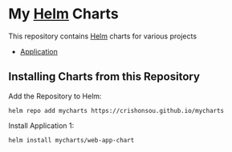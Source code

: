 # My [Helm](https://helm.sh) Charts

This repository contains [Helm](https://helm.sh) charts for various projects

* [Application](charts/web-app/)


## Installing Charts from this Repository

Add the Repository to Helm:

    helm repo add mycharts https://crishonsou.github.io/mycharts

Install Application 1:

    helm install mycharts/web-app-chart




